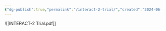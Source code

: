 ```yaml
---
{"dg-publish":true,"permalink":"/interact-2-trial/","created":"2024-06-16T22:28:21.372-07:00","updated":"2025-09-10T11:09:17.473-07:00"}
---
```



![[INTERACT-2 Trial.pdf]]